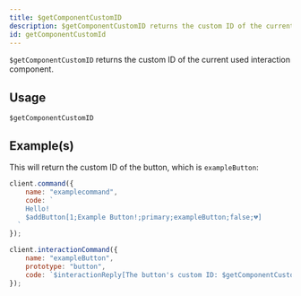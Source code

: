 ```yaml
---
title: $getComponentCustomID
description: $getComponentCustomID returns the custom ID of the current used interaction component.
id: getComponentCustomId
---
```


`$getComponentCustomID` returns the custom ID of the current used interaction component.

## Usage

```aoi
$getComponentCustomID
```

## Example(s)

This will return the custom ID of the button, which is `exampleButton`:

```js
client.command({
    name: "examplecommand",
    code: `
    Hello!
    $addButton[1;Example Button!;primary;exampleButton;false;💔]
  `
});
```

```js
client.interactionCommand({
    name: "exampleButton",
    prototype: "button",
    code: `$interactionReply[The button's custom ID: $getComponentCustomID]`
});
```
